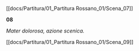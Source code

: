[[docs/Partitura/01_Partitura Rossano_01/Scena_07]]

**08**

_Mater dolorosa, azione scenica._

[[docs/Partitura/01_Partitura Rossano_01/Scena_09]]